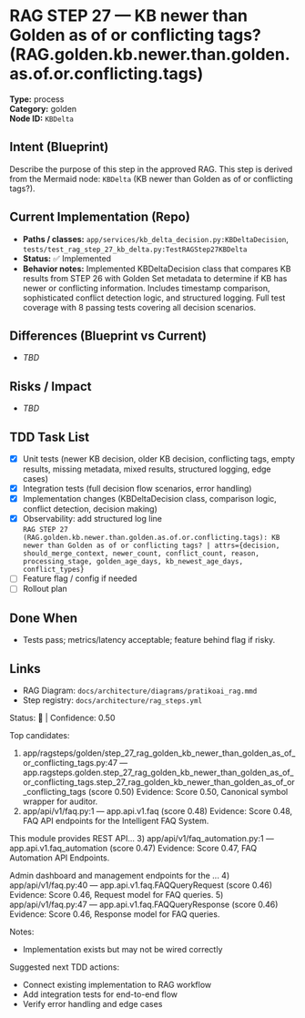 # RAG STEP 27 — KB newer than Golden as of or conflicting tags? (RAG.golden.kb.newer.than.golden.as.of.or.conflicting.tags)

**Type:** process  
**Category:** golden  
**Node ID:** `KBDelta`

## Intent (Blueprint)
Describe the purpose of this step in the approved RAG. This step is derived from the Mermaid node: `KBDelta` (KB newer than Golden as of or conflicting tags?).

## Current Implementation (Repo)
- **Paths / classes:** `app/services/kb_delta_decision.py:KBDeltaDecision`, `tests/test_rag_step_27_kb_delta.py:TestRAGStep27KBDelta`
- **Status:** ✅ Implemented
- **Behavior notes:** Implemented KBDeltaDecision class that compares KB results from STEP 26 with Golden Set metadata to determine if KB has newer or conflicting information. Includes timestamp comparison, sophisticated conflict detection logic, and structured logging. Full test coverage with 8 passing tests covering all decision scenarios.

## Differences (Blueprint vs Current)
- _TBD_

## Risks / Impact
- _TBD_

## TDD Task List
- [x] Unit tests (newer KB decision, older KB decision, conflicting tags, empty results, missing metadata, mixed results, structured logging, edge cases)
- [x] Integration tests (full decision flow scenarios, error handling)
- [x] Implementation changes (KBDeltaDecision class, comparison logic, conflict detection, decision making)
- [x] Observability: add structured log line  
  `RAG STEP 27 (RAG.golden.kb.newer.than.golden.as.of.or.conflicting.tags): KB newer than Golden as of or conflicting tags? | attrs={decision, should_merge_context, newer_count, conflict_count, reason, processing_stage, golden_age_days, kb_newest_age_days, conflict_types}`
- [ ] Feature flag / config if needed
- [ ] Rollout plan

## Done When
- Tests pass; metrics/latency acceptable; feature behind flag if risky.

## Links
- RAG Diagram: `docs/architecture/diagrams/pratikoai_rag.mmd`
- Step registry: `docs/architecture/rag_steps.yml`


<!-- AUTO-AUDIT:BEGIN -->
Status: 🔌  |  Confidence: 0.50

Top candidates:
1) app/ragsteps/golden/step_27_rag_golden_kb_newer_than_golden_as_of_or_conflicting_tags.py:47 — app.ragsteps.golden.step_27_rag_golden_kb_newer_than_golden_as_of_or_conflicting_tags.step_27_rag_golden_kb_newer_than_golden_as_of_or_conflicting_tags (score 0.50)
   Evidence: Score 0.50, Canonical symbol wrapper for auditor.
2) app/api/v1/faq.py:1 — app.api.v1.faq (score 0.48)
   Evidence: Score 0.48, FAQ API endpoints for the Intelligent FAQ System.

This module provides REST API...
3) app/api/v1/faq_automation.py:1 — app.api.v1.faq_automation (score 0.47)
   Evidence: Score 0.47, FAQ Automation API Endpoints.

Admin dashboard and management endpoints for the ...
4) app/api/v1/faq.py:40 — app.api.v1.faq.FAQQueryRequest (score 0.46)
   Evidence: Score 0.46, Request model for FAQ queries.
5) app/api/v1/faq.py:47 — app.api.v1.faq.FAQQueryResponse (score 0.46)
   Evidence: Score 0.46, Response model for FAQ queries.

Notes:
- Implementation exists but may not be wired correctly

Suggested next TDD actions:
- Connect existing implementation to RAG workflow
- Add integration tests for end-to-end flow
- Verify error handling and edge cases
<!-- AUTO-AUDIT:END -->
